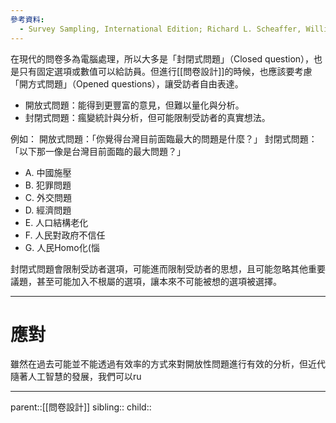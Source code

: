 ```yaml
---
參考資料:
  - Survey Sampling, International Edition; Richard L. Scheaffer, William Mendenhall. III
---
```

在現代的問卷多為電腦處理，所以大多是「封閉式問題」（Closed question），也是只有固定選項或數值可以給訪員。但進行[[問卷設計]]的時候，也應該要考慮「開方式問題」（Opened questions），讓受訪者自由表達。

- 開放式問題：能得到更豐富的意見，但難以量化與分析。
- 封閉式問題：瘋變統計與分析，但可能限制受訪者的真實想法。

例如：
開放式問題：「你覺得台灣目前面臨最大的問題是什麼？」
封閉式問題：「以下那一像是台灣目前面臨的最大問題？」

- A. 中國施壓
- B. 犯罪問題
- C. 外交問題
- D. 經濟問題
- E. 人口結構老化
- F. 人民對政府不信任
- G. 人民Homo化(惱

封閉式問題會限制受訪者選項，可能進而限制受訪者的思想，且可能忽略其他重要議題，甚至可能加入不根屬的選項，讓本來不可能被想的選項被選擇。
- - -
# 應對
雖然在過去可能並不能透過有效率的方式來對開放性問題進行有效的分析，但近代隨著人工智慧的發展，我們可以ru
- - -
parent::[[問卷設計]]
sibling::
child::